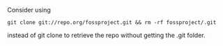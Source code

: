 Consider using 

    git clone git://repo.org/fossproject.git && rm -rf fossproject/.git

instead of git clone to retrieve the repo without getting the .git folder.
